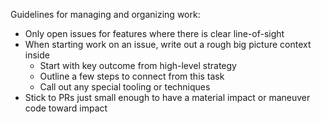 Guidelines for managing and organizing work:

- Only open issues for features where there is clear line-of-sight
- When starting work on an issue, write out a rough big picture context inside
  - Start with key outcome from high-level strategy
  - Outline a few steps to connect from this task
  - Call out any special tooling or techniques
- Stick to PRs just small enough to have a material impact or maneuver code toward impact
